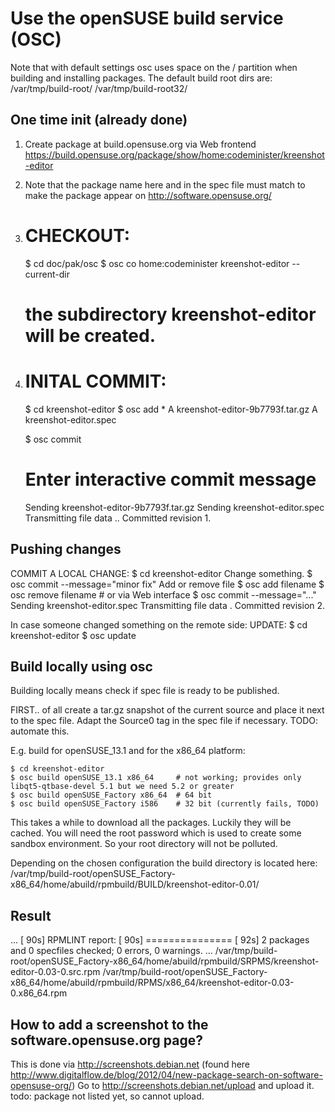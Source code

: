 Use the openSUSE build service (OSC)
====================================

Note that with default settings osc uses space on the / partition when building and installing packages.
The default build root dirs are:
/var/tmp/build-root/
/var/tmp/build-root32/

One time init (already done)
----------------------------
1.  Create package at build.opensuse.org via Web frontend
    https://build.opensuse.org/package/show/home:codeminister/kreenshot-editor

2.  Note that the package name here and in the spec file must match to make the package appear
    on http://software.opensuse.org/

3.  # CHECKOUT:

    $ cd doc/pak/osc
    $ osc co home:codeminister kreenshot-editor --current-dir

    # the subdirectory kreenshot-editor will be created.

4.  # INITAL COMMIT:

    $ cd kreenshot-editor
    $ osc add *
    A    kreenshot-editor-9b7793f.tar.gz
    A    kreenshot-editor.spec

    $ osc commit
    # Enter interactive commit message
    Sending    kreenshot-editor-9b7793f.tar.gz
    Sending    kreenshot-editor.spec
    Transmitting file data ..
    Committed revision 1.

Pushing changes
---------------
COMMIT A LOCAL CHANGE:
    $ cd kreenshot-editor
Change something.
    $ osc commit --message="minor fix"
Add or remove file
    $ osc add filename
    $ osc remove filename # or via Web interface
    $ osc commit --message="..."
Sending    kreenshot-editor.spec
Transmitting file data .
Committed revision 2.

In case someone changed something on the remote side:
UPDATE:
    $ cd kreenshot-editor
    $ osc update


Build locally using osc
-----------------------
Building locally means check if spec file is ready to be published.

FIRST..
    of all create a tar.gz snapshot of the current source and place it next to the spec file.
    Adapt the Source0 tag in the spec file if necessary.
    TODO: automate this.

E.g. build for openSUSE_13.1 and for the x86_64 platform:

    $ cd kreenshot-editor
    $ osc build openSUSE_13.1 x86_64     # not working; provides only libqt5-qtbase-devel 5.1 but we need 5.2 or greater
    $ osc build openSUSE_Factory x86_64  # 64 bit
    $ osc build openSUSE_Factory i586    # 32 bit (currently fails, TODO)

This takes a while to download all the packages. Luckily they will be cached.
You will need the root password which is used to create some sandbox environment.
So your root directory will not be polluted.

Depending on the chosen configuration the build directory is located here:
/var/tmp/build-root/openSUSE_Factory-x86_64/home/abuild/rpmbuild/BUILD/kreenshot-editor-0.01/

Result
------
...
[   90s] RPMLINT report:
[   90s] ===============
[   92s] 2 packages and 0 specfiles checked; 0 errors, 0 warnings.
...
/var/tmp/build-root/openSUSE_Factory-x86_64/home/abuild/rpmbuild/SRPMS/kreenshot-editor-0.03-0.src.rpm
/var/tmp/build-root/openSUSE_Factory-x86_64/home/abuild/rpmbuild/RPMS/x86_64/kreenshot-editor-0.03-0.x86_64.rpm

How to add a screenshot to the software.opensuse.org page?
----------------------------------------------------------
This is done via http://screenshots.debian.net
(found here http://www.digitalflow.de/blog/2012/04/new-package-search-on-software-opensuse-org/)
Go to http://screenshots.debian.net/upload and upload it. todo: package not listed yet, so cannot upload.
